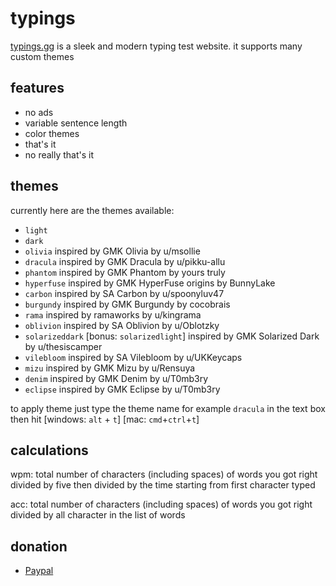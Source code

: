 # typings

[typings.gg](https://typings.gg) is a sleek and modern typing test website. it supports many custom themes

## features

- no ads
- variable sentence length
- color themes
- that's it
- no really that's it

## themes

currently here are the themes available:

- `light`
- `dark`
- `olivia` inspired by GMK Olivia by u/msollie
- `dracula` inspired by GMK Dracula by u/pikku-allu
- `phantom` inspired by GMK Phantom by yours truly
- `hyperfuse` inspired by GMK HyperFuse origins by BunnyLake
- `carbon` inspired by SA Carbon by u/spoonyluv47
- `burgundy` inspired by GMK Burgundy by cocobrais
- `rama` inspired by ramaworks by u/kingrama
- `oblivion` inspired by SA Oblivion by u/Oblotzky
- `solarizeddark` [bonus: `solarizedlight`] inspired by GMK Solarized Dark by u/thesiscamper
- `vilebloom` inspired by SA Vilebloom by u/UKKeycaps
- `mizu` inspired by GMK Mizu by u/Rensuya
- `denim` inspired by GMK Denim by u/T0mb3ry
- `eclipse` inspired by GMK Eclipse by u/T0mb3ry

to apply theme just type the theme name for example `dracula` in the text box then hit [windows: `alt` + `t`]    [mac: `cmd`+`ctrl`+`t`]

## calculations

wpm: total number of characters (including spaces) of words you got right divided by five then divided by the time starting from first character typed

acc: total number of characters (including spaces) of words you got right divided by all character in the list of words

## donation

- [Paypal](https://www.paypal.me/briano1905)